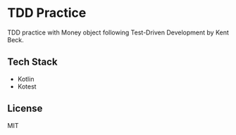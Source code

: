 # TDD Practice

TDD practice with Money object following Test-Driven Development by Kent Beck.

## Tech Stack
* Kotlin
* Kotest

## License
MIT
